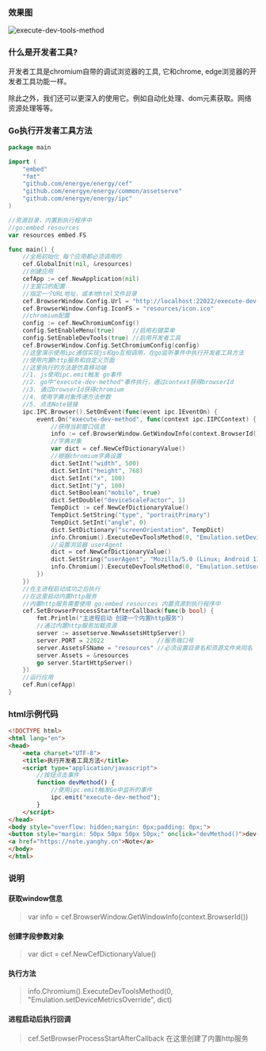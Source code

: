 ### 效果图
![execute-dev-tools-method](/imgs/examples/execute-dev-tools-method.gif)

### 什么是开发者工具?
开发者工具是chromium自带的调试浏览器的工具, 它和chrome, edge浏览器的开发者工具功能一样。

除此之外，我们还可以更深入的使用它。例如自动化处理、dom元素获取。网络资源处理等等。

### Go执行开发者工具方法
``` go
package main

import (
	"embed"
	"fmt"
	"github.com/energye/energy/cef"
	"github.com/energye/energy/common/assetserve"
	"github.com/energye/energy/ipc"
)

//资源目录，内置到执行程序中
//go:embed resources
var resources embed.FS

func main() {
	//全局初始化 每个应用都必须调用的
	cef.GlobalInit(nil, &resources)
	//创建应用
	cefApp := cef.NewApplication(nil)
	//主窗口的配置
	//指定一个URL地址，或本地html文件目录
	cef.BrowserWindow.Config.Url = "http://localhost:22022/execute-dev-tool-method.html"
	cef.BrowserWindow.Config.IconFS = "resources/icon.ico"
	//chromium配置
	config := cef.NewChromiumConfig()
	config.SetEnableMenu(true)     //启用右键菜单
	config.SetEnableDevTools(true) //启用开发者工具
	cef.BrowserWindow.Config.SetChromiumConfig(config)
	//这里演示使用ipc通信实现js和go互相调用，在go监听事件中执行开发者工具方法
	//使用内置http服务和自定义页面
	//这里执行的方法是仿真移动端
	//1. js使用ipc.emit触发 go事件
	//2. go中"execute-dev-method"事件执行，通过context获得browserId
	//3. 通过browserId获得chromium
	//4. 使用字典对象传递方法参数
	//5. 点击Note链接
	ipc.IPC.Browser().SetOnEvent(func(event ipc.IEventOn) {
		event.On("execute-dev-method", func(context ipc.IIPCContext) {
			//获得当前窗口信息
			info := cef.BrowserWindow.GetWindowInfo(context.BrowserId())
			//字典对象
			var dict = cef.NewCefDictionaryValue()
			//根据chromium字典设置
			dict.SetInt("width", 500)
			dict.SetInt("height", 768)
			dict.SetInt("x", 100)
			dict.SetInt("y", 100)
			dict.SetBoolean("mobile", true)
			dict.SetDouble("deviceScaleFactor", 1)
			TempDict := cef.NewCefDictionaryValue()
			TempDict.SetString("type", "portraitPrimary")
			TempDict.SetInt("angle", 0)
			dict.SetDictionary("screenOrientation", TempDict)
			info.Chromium().ExecuteDevToolsMethod(0, "Emulation.setDeviceMetricsOverride", dict)
			//设置浏览器 userAgent
			dict = cef.NewCefDictionaryValue()
			dict.SetString("userAgent", "Mozilla/5.0 (Linux; Android 11; M2102K1G) AppleWebKit/537.36 (KHTML, like Gecko) Chrome/91.0.4472.101 Mobile Safari/537.36")
			info.Chromium().ExecuteDevToolsMethod(0, "Emulation.setUserAgentOverride", dict)
		})
	})
	//在主进程启动成功之后执行
	//在这里启动内置http服务
	//内置http服务需要使用 go:embed resources 内置资源到执行程序中
	cef.SetBrowserProcessStartAfterCallback(func(b bool) {
		fmt.Println("主进程启动 创建一个内置http服务")
		//通过内置http服务加载资源
		server := assetserve.NewAssetsHttpServer()
		server.PORT = 22022               //服务端口号
		server.AssetsFSName = "resources" //必须设置目录名和资源文件夹同名
		server.Assets = &resources
		go server.StartHttpServer()
	})
	//运行应用
	cef.Run(cefApp)
}

```

### html示例代码
```html
<!DOCTYPE html>
<html lang="en">
<head>
    <meta charset="UTF-8">
    <title>执行开发者工具方法</title>
    <script type="application/javascript">
        //按钮点击事件
        function devMethod() {
            //使用ipc.emit触发Go中监听的事件
            ipc.emit("execute-dev-method");
        }
    </script>
</head>
<body style="overflow: hidden;margin: 0px;padding: 0px;">
<button style="margin: 50px 50px 50px 50px;" onclick="devMethod()">dev-method-仿真</button>
<a href="https://note.yanghy.cn">Note</a>
</body>
</html>
```

### 说明
#### 获取window信息
> var info = cef.BrowserWindow.GetWindowInfo(context.BrowserId())

#### 创建字段参数对象
> var dict = cef.NewCefDictionaryValue()

#### 执行方法
> info.Chromium().ExecuteDevToolsMethod(0, "Emulation.setDeviceMetricsOverride", dict)

#### 进程启动后执行回调
> cef.SetBrowserProcessStartAfterCallback
> 在这里创建了内置http服务

